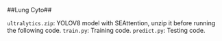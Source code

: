 ##Lung Cyto##

`ultralytics.zip`: YOLOV8 model with SEAttention, unzip it before running the following code.
`train.py`: Training code.
`predict.py`: Testing code.
